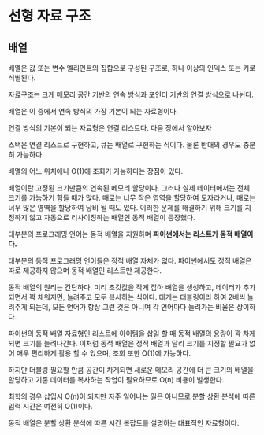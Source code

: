 # 선형 자료 구조
## 배열

배열은 값 또는 변수 엘리먼트의 집합으로 구성된 구조로, 하나 이상의 인덱스 또는 
키로 식별된다.

자료구조는 크게 메모리 공간 기반의 연속 방식과 포인터 기반의 연결 방식으로 나뉜다.

배열은 이 중에서 연속 방식의 가장 기본이 되는 자료형이다.

연결 방식의 기본이 되는 자료형은 연결 리스트다. 다음 장에서 알아보자

스택은 연결 리스트로 구현하고, 큐는 배열로 구현하는 식이다. 물론 반대의 경우도 충분히 가능하다.

배열의 어느 위치에나 O(1)에 조회가 가능하다는 장점이 있다.

배열이란 고정된 크기만큼의 연속된 메모리 할당이다. 그러나 실제 데이터에서는 전체 크기를
가늠하기 힘들 때가 많다. 때로는 너무 작은 영역을 할당하여 모자라거나, 때로는 너무 많은 영역을
할당하여 낭비 될 때도 있다. 이러한 문제를 해결하기 위해 크기를 지정하지 않고
자동으로 리사이징하는 배열인 동적 배열이 등장했다.

대부분의 프로그래밍 언어는 동적 배열을 지원하며 **파이썬에서는 리스트가 동적 배열이다.**

대부분의 동적 프로그래밍 언어들은 정적 배열 자체가 없다. 파이썬에서도 정적 배열은 따로
제공하지 않으며 동적 배열인 리스트만 제공한다.

동적 배열의 원리는 간단하다. 미리 초깃값을 작게 잡아 배열을 생성하고, 데이터가 추가 되면서
꽉 채워지면, 늘려주고 모두 복사하는 식이다. 대개는 더블링이라 하여 2배씩 늘려주게 되는데,
모든 언어가 항상 그런 것은 아니며 각 언어마다 늘려가는 비율은 상이하다.

파이썬의 동적 배열 자료형인 리스트에 아이템을 삽일 할 때 동적 배열의 용량이
꽉 차게 되면 크기를 늘려나간다. 이처럼 동적 배열은 정적 배열과 달리 크기를 지정할 필요가
없어 매우 편리하게 활용 할 수 있으며, 조회 또한 O(1)에 가능하다.

하지만 더블링 필요할 만큼 공간이 차게되면 새로운 메모리 공간에 더 큰 크기의 배열을 할당하고
기존 데이터를 복사하는 작업이 필요하므로 O(n) 비용이 발생한다.

최학의 경우 삽입시 O(n)이 되지만 자주 일어나는 일은 아니므로 분할 상환 분석에 따른 입력 시간은
여전히 O(1)이다.

동적 배열은 분할 상환 분석에 따른 시간 복잡도를 설명하는 대표적인 자료형이다.
